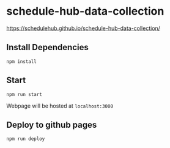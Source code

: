 # schedule-hub-data-collection

https://schedulehub.github.io/schedule-hub-data-collection/

## Install Dependencies

`npm install`

## Start

`npm run start`

Webpage will be hosted at `localhost:3000`

## Deploy to github pages

`npm run deploy`
